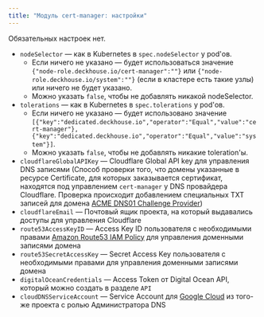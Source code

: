 ```yaml
---
title: "Модуль cert-manager: настройки"
---
```


Обязательных настроек нет.

* `nodeSelector` — как в Kubernetes в `spec.nodeSelector` у pod'ов.
    * Если ничего не указано — будет использоваться значение `{"node-role.deckhouse.io/cert-manager":""}` или `{"node-role.deckhouse.io/system":""}` (если в кластере есть такие узлы) или ничего не будет указано.
    * Можно указать `false`, чтобы не добавлять никакой nodeSelector.
* `tolerations` — как в Kubernetes в `spec.tolerations` у pod'ов.
    * Если ничего не указано — будет использовано значение `[{"key":"dedicated.deckhouse.io","operator":"Equal","value":"cert-manager"},{"key":"dedicated.deckhouse.io","operator":"Equal","value":"system"}]`.
    * Можно указать `false`, чтобы не добавлять никакие toleration'ы.
*  `cloudflareGlobalAPIKey` — Cloudflare Global API key для управления DNS записями (Способ проверки того, что домены указанные в ресурсе Certificate, для которых заказывается сертификат, находятся под управлением `cert-manager` у DNS провайдера Cloudflare. Проверка происходит добавлением специальных TXT записей для домена [ACME DNS01 Challenge Provider](https://cert-manager.io/docs/configuration/acme/dns01/))
*  `cloudflareEmail` — Почтовый ящик проекта, на который выдавались доступы для управления Cloudflare
*  `route53AccessKeyID` — Access Key ID пользователя с необходимыми правами [Amazon Route53 IAM Policy](https://cert-manager.io/docs/configuration/acme/dns01/route53/) для управления доменными записями домена
*  `route53SecretAccessKey` — Secret Access Key пользователя с необходимыми правами для управления доменными записями домена
*  `digitalOceanCredentials` — Access Token от Digital Ocean API, который можно создать в разделе `API`
*  `cloudDNSServiceAccount` — Service Account для [Google Cloud](usage.html#заказ-wildcard-сертификата-с-dns-в-google) из того-же проекта с ролью Администратора DNS
